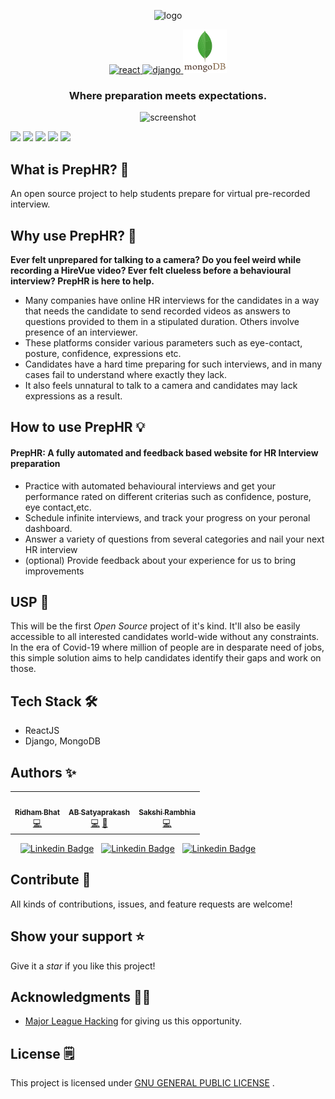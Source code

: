 [//]: #![](https://img.shields.io/badge/Microverse-blueviolet)

<p align="center">
<img src="https://github.com/MLH-Fellowship/PrepHR/blob/main/prephr-frontend/src/assets/icons/logo.svg" alt="logo" ></p>
<p align="center">
<a href="https://reactjs.org/" target="_blank"> <img src="https://devicons.github.io/devicon/devicon.git/icons/react/react-original-wordmark.svg" alt="react" width="70" height="70"/> </a> <a href="https://www.djangoproject.com/" target="_blank"> <img src="https://devicons.github.io/devicon/devicon.git/icons/django/django-original.svg" alt="django" width="70" height="70"/> </a> <a href="https://www.mongodb.com/" target="_blank"> <img src="https://github.com/devicons/devicon/blob/master/icons/mongodb/mongodb-original-wordmark.svg" alt="mongodb" width="70" height="70"/> </a></p> 
<h3 align="center"> Where preparation meets expectations.</h3>
<p align="center">
<img src="https://github.com/MLH-Fellowship/PrepHR/tree/main/prephr-frontend/public" alt="screenshot"> </p>
<p>
<img src="https://img.shields.io/github/issues/MLH-Fellowship/PrepHR">
<img src="https://img.shields.io/github/forks/MLH-Fellowship/PrepHR">
<img src="https://img.shields.io/github/stars/MLH-Fellowship/PrepHR">
<img src="https://img.shields.io/github/license/MLH-Fellowship/PrepHR">
<img src="https://img.shields.io/github/contributors/MLH-Fellowship/PrepHR"></p>

## What is PrepHR? 📝
An open source project to help students prepare for virtual pre-recorded interview.

## Why use PrepHR? 🤔
<b>Ever felt unprepared for talking to a camera? Do you feel weird while recording a HireVue video? Ever felt clueless before a behavioural interview? PrepHR is here to help.</b>
* Many companies have online HR interviews for the candidates in a way that needs the candidate to send recorded videos as answers to questions provided to them in a stipulated duration. Others involve presence of an interviewer.
* These platforms consider various parameters such as eye-contact, posture, confidence, expressions etc.
* Candidates have a hard time preparing for such interviews, and in many cases fail to understand where exactly they lack.
* It also feels unnatural to talk to a camera and candidates may lack expressions as a result.

## How to use PrepHR 💡
#### PrepHR: A fully automated and feedback based website for HR Interview preparation 

* Practice with automated behavioural interviews and get your performance rated on different criterias such as confidence, posture, eye contact,etc.
* Schedule infinite interviews, and track your progress on your peronal dashboard.
* Answer a variety of questions from several categories and nail your next HR interview
* (optional) Provide feedback about your experience for us to bring improvements

## USP 🎉
This will be the first *Open Source* project of it's kind. It'll also be easily accessible to all interested candidates world-wide without any constraints.
In the era of Covid-19 where million of people are in desparate need of jobs, this simple solution aims to help candidates identify their gaps and work on those.

[//]: #![screenshot](./app_screenshot.png)

## Tech Stack 🛠

- ReactJS
- Django, MongoDB

<!--## Live Demo
We'll make a setup_instructions.md later on!
## Getting Started

To get a local copy up and running follow these simple example steps.

### Prerequisites

### Setup

### Installation

### Deployment
-->


[//]: #![LiveDemoLink](https://livedemo.com)

## Authors ✨

<table>
  <tr>
    <td align="center"><a href="https://github.com/https://github.com/ridhambhat/"><img src="https://media-exp1.licdn.com/dms/image/C5103AQH2KZ71kAWO5w/profile-displayphoto-shrink_400_400/0?e=1607558400&v=beta&t=5Ayv0VgKxISCLwUyJkHQM2q0Ew_z6qX9rUNTHBn9Tzo" width="100px;" alt="" style="border-radius:50%;" /><br /><sub><b>Ridham Bhat</b></sub></a><br /><a href="https://github.com/MLH-Fellowship/PrepHR/commits?author=ridhambhat" title="Code">💻</a></td>
    <td align="center"><a href="https://github.com/Imperial-lord/"><img src="https://media-exp1.licdn.com/dms/image/C5103AQENV10AF40TIQ/profile-displayphoto-shrink_400_400/0?e=1607558400&v=beta&t=6qa0pA5UVDvTO21RpAqQ65UhjqqBwu7l1JwzVoVzoeU" width="100px;" alt="" style="border-radius:50%;" /><br /><sub><b>AB Satyaprakash</b></sub></a><br /><a href="https://github.com/MLH-Fellowship/PrepHR/commits?author=Imperial-lord" title="Code">💻</a> <a href="https://www.figma.com/file/2UivqSl9HnkscnGExh5chx/PrepHR/" title="Design">🎨</a></td>
    <td align="center"><a href="https://github.com/Sakshi16/"><img src="https://media-exp1.licdn.com/dms/image/C5103AQFwmdMY58eMoQ/profile-displayphoto-shrink_400_400/0?e=1607558400&v=beta&t=vjROysRtZ6UbyUb7BRq6HhpN1megkbUpJEQKa1EYyJ0" width="100px;" alt="" style="border-radius:50%;" /><br /><sub><b>Sakshi Rambhia</b></sub></a><br /><a href="https://github.com/MLH-Fellowship/PrepHR/commits?author=Sakshi16" title="Code">💻</a></td>
  </tr>
</table>


&nbsp;&nbsp;&nbsp;&nbsp;[![Linkedin Badge](https://img.shields.io/badge/-Ridham_Bhat-blue?style=flat-square&logo=Linkedin&logoColor=white&link=https://www.linkedin.com/in/absatya/)](https://www.linkedin.com/in/ridhambhat/) &nbsp;
[![Linkedin Badge](https://img.shields.io/badge/-AB_Satyaprakash-blue?style=flat-square&logo=Linkedin&logoColor=white&link=https://www.linkedin.com/in/ridhambhat/)](https://www.linkedin.com/in/absatya/)
&nbsp;
[![Linkedin Badge](https://img.shields.io/badge/-Sakshi_Rambhia-blue?style=flat-square&logo=Linkedin&logoColor=white&link=https://www.linkedin.com/in/sakshirambhia/)](https://www.linkedin.com/in/sakshirambhia/)

## Contribute 🤝
All kinds of contributions, issues, and feature requests are welcome!

## Show your support ⭐️
Give it a *star* if you like this project!

## Acknowledgments 🙏🏻
* [Major League Hacking](https://mlh.io/) for giving us this opportunity.

## License 🗒️

This project is licensed under [GNU GENERAL PUBLIC LICENSE](./LICENSE) .
